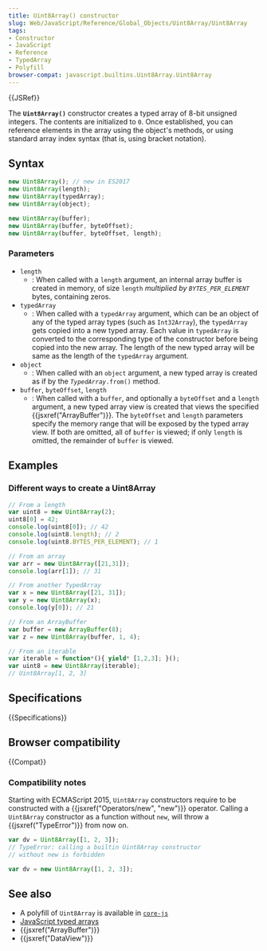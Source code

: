 ```yaml
---
title: Uint8Array() constructor
slug: Web/JavaScript/Reference/Global_Objects/Uint8Array/Uint8Array
tags:
- Constructor
- JavaScript
- Reference
- TypedArray
- Polyfill
browser-compat: javascript.builtins.Uint8Array.Uint8Array
---
```

{{JSRef}}

The **`Uint8Array()`** constructor creates a typed array of 8-bit unsigned
integers. The contents are initialized to `0`. Once established, you can
reference elements in the array using the object's methods, or using standard
array index syntax (that is, using bracket notation).

## Syntax

```js
new Uint8Array(); // new in ES2017
new Uint8Array(length);
new Uint8Array(typedArray);
new Uint8Array(object);

new Uint8Array(buffer);
new Uint8Array(buffer, byteOffset);
new Uint8Array(buffer, byteOffset, length);
```

### Parameters

*   `length`
    *   : When called with a `length` argument, an internal array buffer is created
        in memory, of size `length` *multiplied by `BYTES_PER_ELEMENT`* bytes,
        containing zeros.
*   `typedArray`
    *   : When called with a `typedArray` argument, which can be an object of any of
        the typed array types (such as `Int32Array`), the `typedArray` gets copied
        into a new typed array. Each value in `typedArray` is converted to the
        corresponding type of the constructor before being copied into the new
        array. The length of the new typed array will be same as the length of the
        `typedArray` argument.
*   `object`
    *   : When called with an `object` argument, a new typed array is created as if
        by the <code><var>TypedArray</var>.from()</code> method.
*   `buffer`, `byteOffset`, `length`
    *   : When called with a `buffer`, and optionally a `byteOffset` and a `length`
        argument, a new typed array view is created that views the specified
        {{jsxref("ArrayBuffer")}}. The `byteOffset` and `length` parameters
        specify the memory range that will be exposed by the typed array view. If
        both are omitted, all of `buffer` is viewed; if only `length` is omitted,
        the remainder of `buffer` is viewed.

## Examples

### Different ways to create a Uint8Array

```js
// From a length
var uint8 = new Uint8Array(2);
uint8[0] = 42;
console.log(uint8[0]); // 42
console.log(uint8.length); // 2
console.log(uint8.BYTES_PER_ELEMENT); // 1

// From an array
var arr = new Uint8Array([21,31]);
console.log(arr[1]); // 31

// From another TypedArray
var x = new Uint8Array([21, 31]);
var y = new Uint8Array(x);
console.log(y[0]); // 21

// From an ArrayBuffer
var buffer = new ArrayBuffer(8);
var z = new Uint8Array(buffer, 1, 4);

// From an iterable
var iterable = function*(){ yield* [1,2,3]; }();
var uint8 = new Uint8Array(iterable);
// Uint8Array[1, 2, 3]
```

## Specifications

{{Specifications}}

## Browser compatibility

{{Compat}}

### Compatibility notes

Starting with ECMAScript 2015, `Uint8Array` constructors require to be
constructed with a {{jsxref("Operators/new", "new")}} operator.
Calling a `Uint8Array` constructor as a function without `new`, will throw a
{{jsxref("TypeError")}} from now on.

```js example-bad
var dv = Uint8Array([1, 2, 3]);
// TypeError: calling a builtin Uint8Array constructor
// without new is forbidden
```

```js example-good
var dv = new Uint8Array([1, 2, 3]);
```

## See also

*   A polyfill of `Uint8Array` is available in
    [`core-js`](https://github.com/zloirock/core-js#ecmascript-typed-arrays)
*   [JavaScript typed arrays](/en-US/docs/Web/JavaScript/Typed_arrays)
*   {{jsxref("ArrayBuffer")}}
*   {{jsxref("DataView")}}
